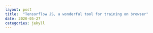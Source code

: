 ```yaml
---
layout: post
title:  "Tensorflow JS, a wonderful tool for training on browser"
date: 2020-05-27
categories: jekyll
---
```


